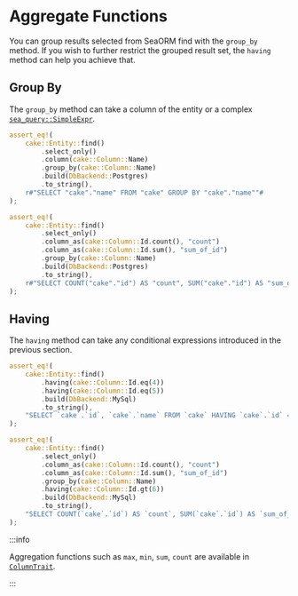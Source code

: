 # Aggregate Functions

You can group results selected from SeaORM find with the `group_by` method. If you wish to further restrict the grouped result set, the `having` method can help you achieve that.

## Group By

The `group_by` method can take a column of the entity or a complex [`sea_query::SimpleExpr`](https://docs.rs/sea-query/*/sea_query/expr/enum.SimpleExpr.html).

```rust
assert_eq!(
    cake::Entity::find()
        .select_only()
        .column(cake::Column::Name)
        .group_by(cake::Column::Name)
        .build(DbBackend::Postgres)
        .to_string(),
    r#"SELECT "cake"."name" FROM "cake" GROUP BY "cake"."name""#
);

assert_eq!(
    cake::Entity::find()
        .select_only()
        .column_as(cake::Column::Id.count(), "count")
        .column_as(cake::Column::Id.sum(), "sum_of_id")
        .group_by(cake::Column::Name)
        .build(DbBackend::Postgres)
        .to_string(),
    r#"SELECT COUNT("cake"."id") AS "count", SUM("cake"."id") AS "sum_of_id" FROM "cake" GROUP BY "cake"."name""#
);
```

## Having

The `having` method can take any conditional expressions introduced in the previous section.

```rust
assert_eq!(
    cake::Entity::find()
        .having(cake::Column::Id.eq(4))
        .having(cake::Column::Id.eq(5))
        .build(DbBackend::MySql)
        .to_string(),
    "SELECT `cake`.`id`, `cake`.`name` FROM `cake` HAVING `cake`.`id` = 4 AND `cake`.`id` = 5"
);

assert_eq!(
    cake::Entity::find()
        .select_only()
        .column_as(cake::Column::Id.count(), "count")
        .column_as(cake::Column::Id.sum(), "sum_of_id")
        .group_by(cake::Column::Name)
        .having(cake::Column::Id.gt(6))
        .build(DbBackend::MySql)
        .to_string(),
    "SELECT COUNT(`cake`.`id`) AS `count`, SUM(`cake`.`id`) AS `sum_of_id` FROM `cake` GROUP BY `cake`.`name` HAVING `cake`.`id` > 6"
);
```

:::info

Aggregation functions such as `max`, `min`, `sum`, `count` are available in [`ColumnTrait`](https://docs.rs/sea-orm/*/sea_orm/entity/trait.ColumnTrait.html).

:::
